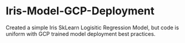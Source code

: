 # Iris-Model-GCP-Deployment
Created a simple Iris SkLearn Logisitic Regression Model, but code is uniform with GCP trained model deployment best practices.

